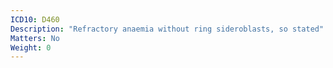 ```yaml
---
ICD10: D460
Description: "Refractory anaemia without ring sideroblasts, so stated"
Matters: No
Weight: 0
---
```


